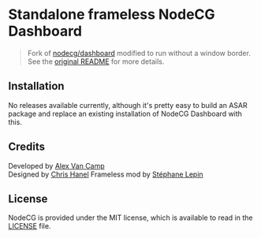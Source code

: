 # Standalone frameless NodeCG Dashboard
> Fork of [nodecg/dashboard](https://github.com/nodecg/dashboard) modified to run without a window border. See the [original README](https://github.com/nodecg/dashboard/blob/master/README.md) for more details.

## Installation
No releases available currently, although it's pretty easy to build an ASAR package and replace an existing installation of NodeCG Dashboard with this.

## Credits
Developed by [Alex Van Camp](https://twitter.com/vancamp)  
Designed by [Chris Hanel](https://twitter.com/chrishanel)
Frameless mod by [Stéphane Lepin](https://github.com/Palakis)

## License
NodeCG is provided under the MIT license, which is available to read in the 
[LICENSE](https://github.com/nodecg/dashboard/blob/master/LICENSE) file.
